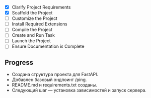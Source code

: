 - [x] Clarify Project Requirements
- [x] Scaffold the Project
- [ ] Customize the Project
- [ ] Install Required Extensions
- [ ] Compile the Project
- [ ] Create and Run Task
- [ ] Launch the Project
- [ ] Ensure Documentation is Complete

## Progress
- Создана структура проекта для FastAPI.
- Добавлен базовый эндпоинт /ping.
- README.md и requirements.txt созданы.
- Следующий шаг — установка зависимостей и запуск сервера.
